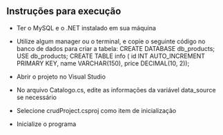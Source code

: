 ## Instruções para execução

- Ter o MySQL e o .NET instalado em sua máquina
- Utilize algum manager ou o terminal, e copie o seguinte código no banco de dados para criar a tabela:
    CREATE DATABASE db_products;
    USE db_products;
    CREATE TABLE info (
    id INT AUTO_INCREMENT PRIMARY KEY,
    name VARCHAR(150),
    price DECIMAL(10, 2));

- Abrir o projeto no Visual Studio

- No arquivo Catalogo.cs, edite as informações da variável data_source se necessário

- Selecione crudProject.csproj como item de inicialização

- Inicialize o programa
